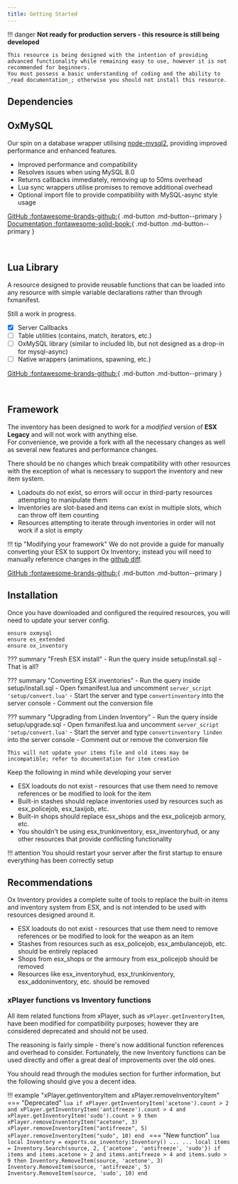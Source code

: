 ```yaml
---
title: Getting Started
---
```

!!! danger
	**Not ready for production servers - this resource is still being developed**

	This resource is being designed with the intention of providing advanced functionality while remaining easy to use, however it is not recommended for beginners.
	You must possess a basic understanding of coding and the ability to _read documentation_; otherwise you should not install this resource.

## Dependencies
## OxMySQL
Our spin on a database wrapper utilising [node-mysql2](https://github.com/sidorares/node-mysql2), providing improved performance and enhanced features.

- Improved performance and compatibility
- Resolves issues when using MySQL 8.0
- Returns callbacks immediately, removing up to 50ms overhead
- Lua sync wrappers utilise promises to remove additional overhead
- Optional import file to provide compatibility with MySQL-async style usage

[GitHub :fontawesome-brands-github:](https://github.com/overextended/oxmysql/releases){ .md-button .md-button--primary }	[Documentation :fontawesome-solid-book:](https://overextended.github.io/oxmysql){ .md-button .md-button--primary }

<br>

## Lua Library
A resource designed to provide reusable functions that can be loaded into any resource with simple variable declarations rather than through fxmanifest.

Still a work in progress.

- [x] Server Callbacks
- [ ] Table utilities (contains, match, iterators, etc.)
- [ ] OxMySQL library (similar to included lib, but not designed as a drop-in for mysql-async)
- [ ] Native wrappers (animations, spawning, etc.)

[GitHub :fontawesome-brands-github:](https://github.com/project-error/pe-lualib){ .md-button .md-button--primary }

<br>

## Framework
The inventory has been designed to work for a _modified_ version of **ESX Legacy** and will not work with anything else.  
For convenience, we provide a fork with all the necessary changes as well as several new features and performance changes.  

There should be no changes which break compatibility with other resources with the exception of what is necessary to support the inventory and new item system.

- Loadouts do not exist, so errors will occur in third-party resources attempting to manipulate them
- Inventories are slot-based and items can exist in multiple slots, which can throw off item counting
- Resources attempting to iterate through inventories in order will not work if a slot is empty

!!! tip "Modifying your framework"
	We do not provide a guide for manually converting your ESX to support Ox Inventory; instead you will need to manually reference changes in the [github diff](https://github.com/overextended/es_extended/compare/58042fb6926769aeab35fe26fa98d568971ba0be...ox).

[GitHub :fontawesome-brands-github:](https://github.com/overextended/es_extended){ .md-button .md-button--primary }


## Installation
Once you have downloaded and configured the required resources, you will need to update your server config.
```
ensure oxmysql
ensure es_extended
ensure ox_inventory
```

??? summary "Fresh ESX install"
	- Run the query inside setup/install.sql
	- That is all?

??? summary "Converting ESX inventories"
	- Run the query inside setup/install.sql
	- Open fxmanifest.lua and uncomment `server_script 'setup/convert.lua'`
	- Start the server and type `convertinventory` into the server console
	- Comment out the conversion file

??? summary "Upgrading from Linden Inventory"
	- Run the query inside setup/upgrade.sql
	- Open fxmanifest.lua and uncomment `server_script 'setup/convert.lua'`
	- Start the server and type `convertinventory linden` into the server console
	- Comment out or remove the conversion file
	
	This will not update your items file and old items may be incompatible; refer to documentation for item creation

Keep the following in mind while developing your server

- ESX loadouts do not exist - resources that use them need to remove references or be modified to look for the item
- Built-in stashes should replace inventories used by resources such as esx_policejob, esx_taxijob, etc.
- Built-in shops should replace esx_shops and the esx_policejob armory, etc.
- You shouldn't be using esx_trunkinventory, esx_inventoryhud, or any other resources that provide conflicting functionality

!!! attention
	You should restart your server after the first startup to ensure everything has been correctly setup


## Recommendations
Ox Inventory provides a complete suite of tools to replace the built-in items and inventory system from ESX, and is not intended to be used with resources designed around it.

- ESX loadouts do not exist - resources that use them need to remove references or be modified to look for the weapon as an item
- Stashes from resources such as esx_policejob, esx_ambulancejob, etc. should be entirely replaced
- Shops from esx_shops or the armoury from esx_policejob should be removed
- Resources like esx_inventoryhud, esx_trunkinventory, esx_addoninventory, etc. should be removed

### xPlayer functions vs Inventory functions
All item related functions from xPlayer, such as `xPlayer.getInventoryItem`, have been modified for compatibility purposes; however they are considered deprecated and should not be used.

The reasoning is fairly simple - there's now additional function references and overhead to consider. Fortunately, the new Inventory functions can be used directly and offer a great deal of improvements over the old ones.

You should read through the modules section for further information, but the following should give you a decent idea.

!!! example "xPlayer.getInventoryItem and xPlayer.removeInventoryItem"
	=== "Deprecated"
		```lua
		if xPlayer.getInventoryItem('acetone').count > 2 and xPlayer.getInventoryItem('antifreeze').count > 4 and xPlayer.getInventoryItem('sudo').count > 9 then 
			xPlayer.removeInventoryItem("acetone", 3)
			xPlayer.removeInventoryItem("antifreeze", 5)
			xPlayer.removeInventoryItem("sudo", 10)
		end
		```
	=== "New function"
		```lua
		local Inventory = exports.ox_inventory:Inventory()
		...
		...
		local items = Inventory.Search(source, 2, {'acetone', 'antifreeze', 'sudo'})
		if items and items.acetone > 2 and items.antifreeze > 4 and items.sudo > 9 then
			Inventory.RemoveItem(source, 'acetone', 3)
			Inventory.RemoveItem(source, 'antifreeze', 5)
			Inventory.RemoveItem(source, 'sudo', 10)
		end
		```
